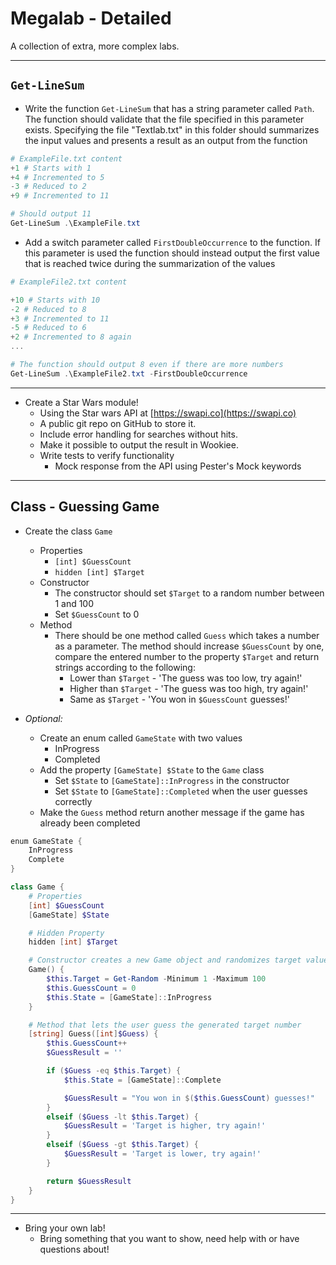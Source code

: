 # Megalab - Detailed

A collection of extra, more complex labs.

---

## `Get-LineSum`

- Write the function `Get-LineSum` that has a string parameter called `Path`. The function should validate that the file specified in this parameter exists. Specifying the file "Textlab.txt" in this folder should summarizes the input values and presents a result as an output from the function

```PowerShell
# ExampleFile.txt content
+1 # Starts with 1
+4 # Incremented to 5
-3 # Reduced to 2
+9 # Incremented to 11

# Should output 11
Get-LineSum .\ExampleFile.txt
```

- Add a switch parameter called `FirstDoubleOccurrence` to the function. If this parameter is used the function should instead output the first value that is reached twice during the summarization of the values

```PowerShell
# ExampleFile2.txt content

+10 # Starts with 10  
-2 # Reduced to 8  
+3 # Incremented to 11  
-5 # Reduced to 6  
+2 # Incremented to 8 again
...

# The function should output 8 even if there are more numbers
Get-LineSum .\ExampleFile2.txt -FirstDoubleOccurrence
```

---

- Create a Star Wars module!
  - Using the Star wars API at [https://swapi.co](https://swapi.co)
  - A public git repo on GitHub to store it.
  - Include error handling for searches without hits.
  - Make it possible to output the result in Wookiee.
  - Write tests to verify functionality
    - Mock response from the API using Pester's Mock keywords

---

## Class - Guessing Game

- Create the class `Game`
  - Properties
    - `[int] $GuessCount`
    - `hidden [int] $Target`
  - Constructor
    - The constructor should set `$Target` to a random number between 1 and 100
    - Set `$GuessCount` to 0
  - Method
    - There should be one method called `Guess` which takes a number as a parameter. The method should increase `$GuessCount` by one, compare the entered number to the property `$Target` and return strings according to the following:
      - Lower than `$Target` - 'The guess was too low, try again!'
      - Higher than `$Target` - 'The guess was too high, try again!'
      - Same as `$Target` - 'You won in `$GuessCount` guesses!'

- *Optional:*
  - Create an enum called `GameState` with two values
    - InProgress
    - Completed
  - Add the property `[GameState] $State` to the `Game` class
    - Set `$State` to `[GameState]::InProgress` in the constructor
    - Set `$State` to `[GameState]::Completed` when the user guesses correctly
  - Make the `Guess` method return another message if the game has already been completed

```PowerShell
enum GameState {
    InProgress
    Complete
}

class Game {
    # Properties
    [int] $GuessCount
    [GameState] $State

    # Hidden Property
    hidden [int] $Target

    # Constructor creates a new Game object and randomizes target value between 1 and 100
    Game() {
        $this.Target = Get-Random -Minimum 1 -Maximum 100
        $this.GuessCount = 0
        $this.State = [GameState]::InProgress
    }

    # Method that lets the user guess the generated target number
    [string] Guess([int]$Guess) {
        $this.GuessCount++
        $GuessResult = ''

        if ($Guess -eq $this.Target) {
            $this.State = [GameState]::Complete

            $GuessResult = "You won in $($this.GuessCount) guesses!"
        }
        elseif ($Guess -lt $this.Target) {
            $GuessResult = 'Target is higher, try again!'
        }
        elseif ($Guess -gt $this.Target) {
            $GuessResult = 'Target is lower, try again!'
        }

        return $GuessResult
    }
}
```

---

- Bring your own lab!
  - Bring something that you want to show, need help with or have questions about!